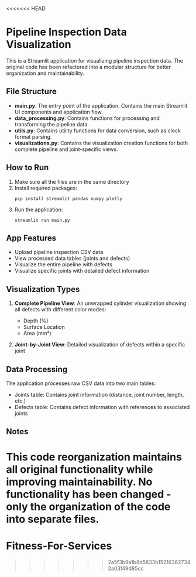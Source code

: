<<<<<<< HEAD
# Pipeline Inspection Data Visualization

This is a Streamlit application for visualizing pipeline inspection data. The original code has been refactored into a modular structure for better organization and maintainability.

## File Structure

- **main.py**: The entry point of the application. Contains the main Streamlit UI components and application flow.
- **data_processing.py**: Contains functions for processing and transforming the pipeline data.
- **utils.py**: Contains utility functions for data conversion, such as clock format parsing.
- **visualizations.py**: Contains the visualization creation functions for both complete pipeline and joint-specific views.

## How to Run

1. Make sure all the files are in the same directory
2. Install required packages:
   ```
   pip install streamlit pandas numpy plotly
   ```
3. Run the application:
   ```
   streamlit run main.py
   ```

## App Features

- Upload pipeline inspection CSV data
- View processed data tables (joints and defects)
- Visualize the entire pipeline with defects
- Visualize specific joints with detailed defect information

## Visualization Types

1. **Complete Pipeline View**: An unwrapped cylinder visualization showing all defects with different color modes:
   - Depth (%)
   - Surface Location
   - Area (mm²)

2. **Joint-by-Joint View**: Detailed visualization of defects within a specific joint

## Data Processing

The application processes raw CSV data into two main tables:
- Joints table: Contains joint information (distance, joint number, length, etc.)
- Defects table: Contains defect information with references to associated joints

## Notes

This code reorganization maintains all original functionality while improving maintainability. No functionality has been changed - only the organization of the code into separate files.
=======
# Fitness-For-Services
>>>>>>> 2a5f3b9a1b8d5833b152163627342a03f49d85cc
